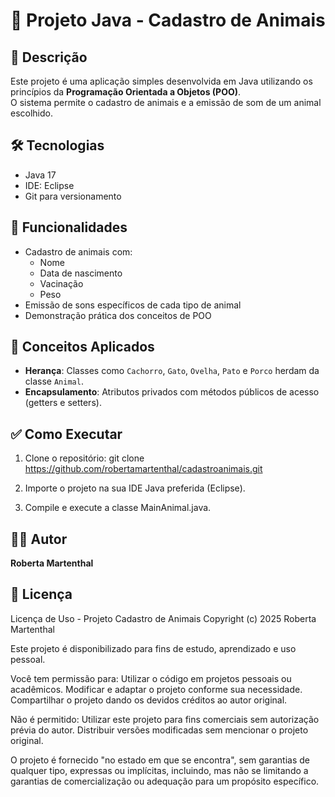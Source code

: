 # 🐾 Projeto Java - Cadastro de Animais

## 📖 Descrição
Este projeto é uma aplicação simples desenvolvida em Java utilizando os princípios da **Programação Orientada a Objetos (POO)**.  
O sistema permite o cadastro de animais e a emissão de som de um animal escolhido.

## 🛠 Tecnologias
- Java 17
- IDE: Eclipse
- Git para versionamento

## 🚀 Funcionalidades
- Cadastro de animais com:
  - Nome
  - Data de nascimento
  - Vacinação
  - Peso
- Emissão de sons específicos de cada tipo de animal
- Demonstração prática dos conceitos de POO

## 🧠 Conceitos Aplicados
- **Herança**: Classes como `Cachorro`, `Gato`, `Ovelha`, `Pato` e `Porco` herdam da classe `Animal`.
- **Encapsulamento**: Atributos privados com métodos públicos de acesso (getters e setters).

## ✅ Como Executar
1. Clone o repositório:
   git clone https://github.com/robertamartenthal/cadastroanimais.git

2. Importe o projeto na sua IDE Java preferida (Eclipse).

3. Compile e execute a classe MainAnimal.java.

## 🧑‍💻 Autor
**Roberta Martenthal**

## 📄 Licença
Licença de Uso - Projeto Cadastro de Animais
Copyright (c) 2025 Roberta Martenthal

Este projeto é disponibilizado para fins de estudo, aprendizado e uso pessoal.

Você tem permissão para:
Utilizar o código em projetos pessoais ou acadêmicos.
Modificar e adaptar o projeto conforme sua necessidade.
Compartilhar o projeto dando os devidos créditos ao autor original.

Não é permitido:
Utilizar este projeto para fins comerciais sem autorização prévia do autor.
Distribuir versões modificadas sem mencionar o projeto original.

O projeto é fornecido "no estado em que se encontra", sem garantias de qualquer tipo, expressas ou implícitas, incluindo, mas não se limitando a garantias de comercialização ou adequação para um propósito específico.
